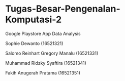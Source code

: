 # Tugas-Besar-Pengenalan-Komputasi-2
Google Playstore App Data Analysis

Sophie Dewanto                  (16521321)

Salomo Reinhart Gregory Manalu  (16521331)

Muhammad Ridzky Syaftira        (16521341)

Fakih Anugerah Pratama          (16521351)
